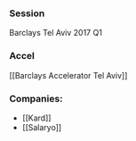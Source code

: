 
### Session
Barclays Tel Aviv 2017 Q1

### Accel
[[Barclays Accelerator Tel Aviv]]

### Companies:
- [[Kard]]
- [[Salaryo]]


